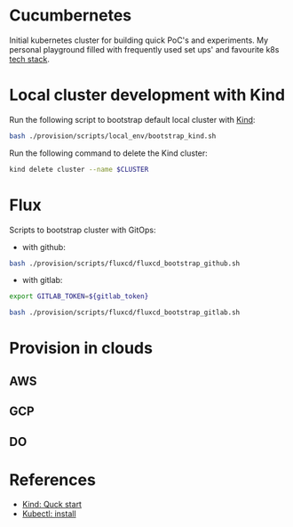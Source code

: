 # Cucumbernetes

Initial kubernetes cluster for building quick PoC's and experiments.
My personal playground filled with frequently used set ups' and favourite k8s [tech stack](./docs.md).

# Local cluster development with Kind

Run the following script to bootstrap default local cluster with [Kind](https://kind.sigs.k8s.io/docs/user/quick-start/):
```bash
bash ./provision/scripts/local_env/bootstrap_kind.sh
```

Run the following command to delete the Kind cluster:
```bash
kind delete cluster --name $CLUSTER
```

# Flux

Scripts to bootstrap cluster with GitOps: 

* with github:

```bash
bash ./provision/scripts/fluxcd/fluxcd_bootstrap_github.sh
```

* with gitlab:

```bash
export GITLAB_TOKEN=${gitlab_token}

bash ./provision/scripts/fluxcd/fluxcd_bootstrap_gitlab.sh
```


# Provision in clouds

## AWS

## GCP

## DO

# References

* [Kind: Quck start](https://kind.sigs.k8s.io/docs/user/quick-start/)
* [Kubectl: install](https://kubernetes.io/docs/tasks/tools/install-kubectl-linux/)
